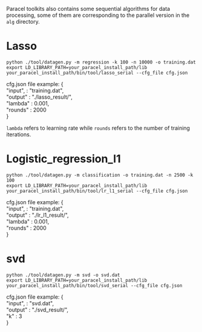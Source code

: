 Paracel toolkits also contains some sequential algorithms for data processing, some of them are corresponding to the parallel version in the `alg` directory.

# Lasso

```python ./tool/datagen.py -m regression -k 100 -n 10000 -o training.dat```    
```export LD_LIBRARY_PATH=your_paracel_install_path/lib```    
```your_paracel_install_path/bin/tool/lasso_serial --cfg_file cfg.json```   

cfg.json file example:
{    
    "input", : "training.dat",    
    "output" : "./lasso_result/",    
    "lambda" : 0.001,    
    "rounds" : 2000     
}    

`lambda` refers to learning rate while `rounds` refers to the number of training iterations.

# Logistic_regression_l1

```python ./tool/datagen.py -m classification -o training.dat -n 2500 -k 100```    
```export LD_LIBRARY_PATH=your_paracel_install_path/lib```    
```your_paracel_install_path/bin/tool/lr_l1_serial --cfg_file cfg.json```   

cfg.json file example:
{    
    "input", : "training.dat",    
    "output" : "./lr_l1_result/",    
    "lambda" : 0.001,    
    "rounds" : 2000     
}    

# svd

```python ./tool/datagen.py -m svd -o svd.dat```    
```export LD_LIBRARY_PATH=your_paracel_install_path/lib```    
```your_paracel_install_path/bin/tool/svd_serial --cfg_file cfg.json```   

cfg.json file example:
{    
    "input", : "svd.dat",    
    "output" : "./svd_result/",    
    "k" : 3    
}    
